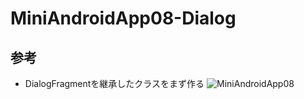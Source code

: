 # MiniAndroidApp08-Dialog

## 参考
- DialogFragmentを継承したクラスをまず作る
![MiniAndroidApp08](https://user-images.githubusercontent.com/82198916/202127779-6f6a7ec0-a6d5-43a9-a175-ba07b85e3036.png)
